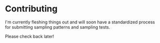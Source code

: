 # Contributing

I'm currently fleshing things out and will soon have a standardized process for submitting sampling patterns and sampling tests.

Please check back later!

